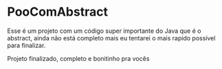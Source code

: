 # PooComAbstract
Esse é um projeto com um código super importante do Java que é o abstract, ainda não está completo mais eu tentarei o mais rapido 
possível para finalizar.

Projeto finalizado, completo e bonitinho pra vocês

